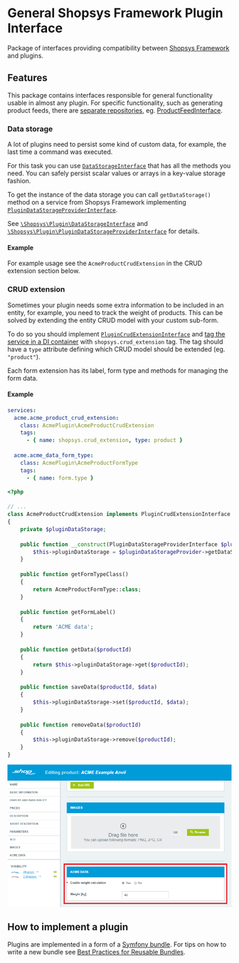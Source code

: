 # General Shopsys Framework Plugin Interface
Package of interfaces providing compatibility between [Shopsys Framework](https://www.shopsys-framework.com) and plugins.

## Features
This package contains interfaces responsible for general functionality usable in almost any plugin.
For specific functionality, such as generating product feeds, there are [separate repositories](https://github.com/search?q=topic%3Aplugin-interface+org%3Ashopsys&type=Repositories), eg. [ProductFeedInterface](https://github.com/shopsys/product-feed-interface/).

### Data storage
A lot of plugins need to persist some kind of custom data, for example, the last time a command was executed.

For this task you can use [`DataStorageInterface`](./src/DataStorageInterface.php) that has all the methods you need.
You can safely persist scalar values or arrays in a key-value storage fashion.

To get the instance of the data storage you can call `getDataStorage()` method on a service from Shopsys Framework implementing [`PluginDataStorageProviderInterface`](./src/PluginDataStorageProviderInterface.php).

See [`\Shopsys\Plugin\DataStorageInterface`](./src/DataStorageInterface.php) and [`\Shopsys\Plugin\PluginDataStorageProviderInterface`](./src/PluginDataStorageProviderInterface.php) for details.

#### Example
For example usage see the `AcmeProductCrudExtension` in the CRUD extension section below.

### CRUD extension
Sometimes your plugin needs some extra information to be included in an entity, for example, you need to track the weight of products.
This can be solved by extending the entity CRUD model with your custom sub-form.

To do so you should implement [`PluginCrudExtensionInterface`](./src/PluginCrudExtensionInterface.php) and [tag the service in a DI container](http://symfony.com/doc/current/service_container/tags.html) with `shopsys.crud_extension` tag.
The tag should have a `type` attribute defining which CRUD model should be extended (eg. `"product"`).

Each form extension has its label, form type and methods for managing the form data.

#### Example
```yaml
services:
  acme.acme_product_crud_extension:
    class: AcmePlugin\AcmeProductCrudExtension
    tags:
      - { name: shopsys.crud_extension, type: product }

  acme.acme_data_form_type:
    class: AcmePlugin\AcmeProductFormType
    tags:
      - { name: form.type }
```

```php
<?php

// ...
class AcmeProductCrudExtension implements PluginCrudExtensionInterface
{
    private $pluginDataStorage;

    public function __construct(PluginDataStorageProviderInterface $pluginDataStorageProvider) {
        $this->pluginDataStorage = $pluginDataStorageProvider->getDataStorage(AcmePluginBundle::class, 'product');
    }

    public function getFormTypeClass()
    {
        return AcmeProductFormType::class;
    }

    public function getFormLabel()
    {
        return 'ACME data';
    }

    public function getData($productId)
    {
        return $this->pluginDataStorage->get($productId);
    }

    public function saveData($productId, $data)
    {
        $this->pluginDataStorage->set($productId, $data);
    }

    public function removeData($productId)
    {
        $this->pluginDataStorage->remove($productId);
    }
}
```

![ACME CRUD extension example](./docs/images/crud_extension_example.png)

## How to implement a plugin
Plugins are implemented in a form of a [Symfony bundle](http://symfony.com/doc/current/bundles.html).
For tips on how to write a new bundle see [Best Practices for Reusable Bundles](https://symfony.com/doc/current/bundles/best_practices.html).
